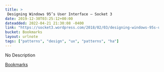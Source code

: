 ```yaml
---
title: > 
 Designing Windows 95’s User Interface – Socket 3
date: 2019-12-30T03:25:12+00:00
dateadded: 2022-04-21 21:30:08 -0400
link: "https://socket3.wordpress.com/2018/02/03/designing-windows-95s-user-interface/"
bucket: Bookmarks
layout: urlnote
tags: ["patterns", "design", "ux", "patterns", "ha"]
--- 
```

No Description
 <!-- end excerpt --> 
<div class='bucket'><a class='internal-link' href='/buckets/bookmarks'>Bookmarks</a></div> 
